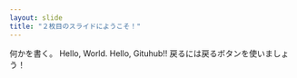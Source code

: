 ```yaml
---
layout: slide
title: "２枚目のスライドにようこそ！"
---
```

何かを書く。
Hello, World. Hello, Gituhub!!
戻るには戻るボタンを使いましょう！
